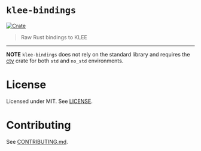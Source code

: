 # `klee-bindings`
[![Crate](https://img.shields.io/crates/v/klee-bindings)](https://crates.io/crates/klee-bindings)
> Raw Rust bindings to KLEE

-----

**NOTE** `klee-bindings` does not rely on the standard library and requires the [cty](https://crates.io/crates/cty) crate for both `std` and `no_std` environments.


# License
Licensed under MIT. See [LICENSE](/LICENSE).

# Contributing
See [CONTRIBUTING.md](/CONTRIBUTING.md).
